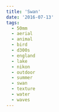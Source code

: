 ```yaml
---
title: 'Swan'
date: '2016-07-13'
tags:
  - 50mm
  - aerial
  - animal
  - bird
  - d300s
  - england
  - lake
  - nikon
  - outdoor
  - summer
  - swan
  - texture
  - water
  - waves
---
```

